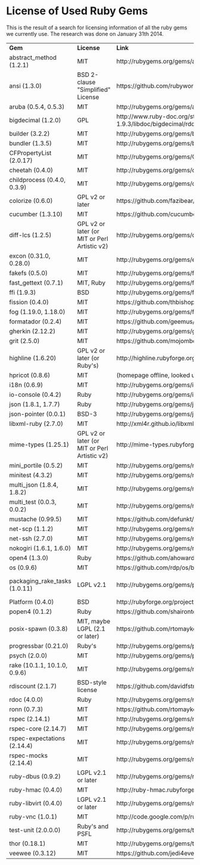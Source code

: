 # License of Used Ruby Gems

This is the result of a search for licensing information of all the ruby gems we currently use.
The research was done on January 31th 2014.


<TABLE CELLSPACING="0" COLS="4" BORDER="0">
	<TR>
		<TD ALIGN="LEFT"><B>Gem</B></TD>
		<TD ALIGN="LEFT"><B>License</B></TD>
		<TD ALIGN="LEFT"><B>Link</B></TD>
		<TD ALIGN="LEFT"><B>Comment</B></TD>
	</TR>
	<TR>
		<TD ALIGN="LEFT">abstract_method (1.2.1)</TD>
		<TD ALIGN="LEFT">MIT</TD>
		<TD ALIGN="LEFT">http://rubygems.org/gems/abstract_method</TD>
		<TD ALIGN="LEFT"><BR></TD>
	</TR>
	<TR>
		<TD ALIGN="LEFT">ansi (1.3.0)</TD>
		<TD ALIGN="LEFT">BSD 2-clause &quot;Simplified&quot; License</TD>
		<TD ALIGN="LEFT">https://github.com/rubyworks/ansi/blob/master/LICENSE.txt</TD>
		<TD ALIGN="LEFT"><BR></TD>
	</TR>
	<TR>
		<TD ALIGN="LEFT">aruba (0.5.4, 0.5.3)</TD>
		<TD ALIGN="LEFT">MIT</TD>
		<TD ALIGN="LEFT">http://rubygems.org/gems/aruba</TD>
		<TD ALIGN="LEFT"><BR></TD>
	</TR>
	<TR>
		<TD ALIGN="LEFT">bigdecimal (1.2.0)</TD>
		<TD ALIGN="LEFT">GPL </TD>
		<TD ALIGN="LEFT">http://www.ruby-doc.org/stdlib-1.9.3/libdoc/bigdecimal/rdoc/BigDecimal.html</TD>
		<TD ALIGN="LEFT">no license version info in README nor source files</TD>
	</TR>
	<TR>
		<TD ALIGN="LEFT">builder (3.2.2)</TD>
		<TD ALIGN="LEFT">MIT</TD>
		<TD ALIGN="LEFT">http://rubygems.org/gems/builder</TD>
		<TD ALIGN="LEFT"><BR></TD>
	</TR>
	<TR>
		<TD ALIGN="LEFT">bundler (1.3.5)</TD>
		<TD ALIGN="LEFT">MIT</TD>
		<TD ALIGN="LEFT">http://rubygems.org/gems/bundler</TD>
		<TD ALIGN="LEFT"><BR></TD>
	</TR>
	<TR>
		<TD ALIGN="LEFT">CFPropertyList (2.0.17)</TD>
		<TD ALIGN="LEFT">MIT</TD>
		<TD ALIGN="LEFT">http://rubygems.org/gems/CFPropertyList</TD>
		<TD ALIGN="LEFT"><BR></TD>
	</TR>
	<TR>
		<TD ALIGN="LEFT">cheetah (0.4.0)</TD>
		<TD ALIGN="LEFT">MIT</TD>
		<TD ALIGN="LEFT">http://rubygems.org/gems/cheetah</TD>
		<TD ALIGN="LEFT"><BR></TD>
	</TR>
	<TR>
		<TD ALIGN="LEFT">childprocess (0.4.0, 0.3.9)</TD>
		<TD ALIGN="LEFT">MIT</TD>
		<TD ALIGN="LEFT">http://rubygems.org/gems/childprocess</TD>
		<TD ALIGN="LEFT"><BR></TD>
	</TR>
	<TR>
		<TD ALIGN="LEFT">colorize (0.6.0)</TD>
		<TD ALIGN="LEFT">GPL v2 or later</TD>
		<TD ALIGN="LEFT">https://github.com/fazibear/colorize/blob/master/LICENSE</TD>
		<TD ALIGN="LEFT"><BR></TD>
	</TR>
	<TR>
		<TD ALIGN="LEFT">cucumber (1.3.10)</TD>
		<TD ALIGN="LEFT">MIT</TD>
		<TD ALIGN="LEFT">https://github.com/cucumber/cucumber/blob/master/LICENSE</TD>
		<TD ALIGN="LEFT"><BR></TD>
	</TR>
	<TR>
		<TD ALIGN="LEFT">diff-lcs (1.2.5)</TD>
		<TD ALIGN="LEFT">GPL v2 or later (or MIT or Perl Artistic v2)</TD>
		<TD ALIGN="LEFT">http://rubygems.org/gems/diff-lcs</TD>
		<TD ALIGN="LEFT"><BR></TD>
	</TR>
	<TR>
		<TD ALIGN="LEFT">excon (0.31.0, 0.28.0)</TD>
		<TD ALIGN="LEFT">MIT</TD>
		<TD ALIGN="LEFT">http://rubygems.org/gems/excon</TD>
		<TD ALIGN="LEFT"><BR></TD>
	</TR>
	<TR>
		<TD ALIGN="LEFT">fakefs (0.5.0)</TD>
		<TD ALIGN="LEFT">MIT</TD>
		<TD ALIGN="LEFT">http://rubygems.org/gems/fakefs</TD>
		<TD ALIGN="LEFT"><BR></TD>
	</TR>
	<TR>
		<TD ALIGN="LEFT">fast_gettext (0.7.1)</TD>
		<TD ALIGN="LEFT">MIT, Ruby</TD>
		<TD ALIGN="LEFT">http://rubygems.org/gems/fast_gettext</TD>
		<TD ALIGN="LEFT"><BR></TD>
	</TR>
	<TR>
		<TD ALIGN="LEFT">ffi (1.9.3)</TD>
		<TD ALIGN="LEFT">BSD</TD>
		<TD ALIGN="LEFT">http://rubygems.org/gems/ffi</TD>
		<TD ALIGN="LEFT"><BR></TD>
	</TR>
	<TR>
		<TD ALIGN="LEFT">fission (0.4.0)</TD>
		<TD ALIGN="LEFT">MIT</TD>
		<TD ALIGN="LEFT">https://github.com/thbishop/fission/blob/master/LICENSE</TD>
		<TD ALIGN="LEFT"><BR></TD>
	</TR>
	<TR>
		<TD ALIGN="LEFT">fog (1.19.0, 1.18.0)</TD>
		<TD ALIGN="LEFT">MIT</TD>
		<TD ALIGN="LEFT">http://rubygems.org/gems/fog</TD>
		<TD ALIGN="LEFT"><BR></TD>
	</TR>
	<TR>
		<TD ALIGN="LEFT">formatador (0.2.4)</TD>
		<TD ALIGN="LEFT">MIT</TD>
		<TD ALIGN="LEFT">https://github.com/geemus/formatador/blob/master/README.rdoc</TD>
		<TD ALIGN="LEFT"><BR></TD>
	</TR>
	<TR>
		<TD ALIGN="LEFT">gherkin (2.12.2)</TD>
		<TD ALIGN="LEFT">MIT</TD>
		<TD ALIGN="LEFT">http://rubygems.org/gems/gherkin</TD>
		<TD ALIGN="LEFT"><BR></TD>
	</TR>
	<TR>
		<TD ALIGN="LEFT">grit (2.5.0)</TD>
		<TD ALIGN="LEFT">MIT</TD>
		<TD ALIGN="LEFT">https://github.com/mojombo/grit/blob/master/LICENSE</TD>
		<TD ALIGN="LEFT"><BR></TD>
	</TR>
	<TR>
		<TD ALIGN="LEFT">highline (1.6.20)</TD>
		<TD ALIGN="LEFT">GPL v2 or later (or Ruby's)</TD>
		<TD ALIGN="LEFT">http://highline.rubyforge.org/doc/files/COPYING.html</TD>
		<TD ALIGN="LEFT"><BR></TD>
	</TR>
	<TR>
		<TD ALIGN="LEFT">hpricot (0.8.6)</TD>
		<TD ALIGN="LEFT">MIT</TD>
		<TD ALIGN="LEFT">(homepage offline, looked up in COPYING file)</TD>
		<TD ALIGN="LEFT"><BR></TD>
	</TR>
	<TR>
		<TD ALIGN="LEFT">i18n (0.6.9)</TD>
		<TD ALIGN="LEFT">MIT</TD>
		<TD ALIGN="LEFT">http://rubygems.org/gems/i18n</TD>
		<TD ALIGN="LEFT"><BR></TD>
	</TR>
	<TR>
		<TD ALIGN="LEFT">io-console (0.4.2)</TD>
		<TD ALIGN="LEFT">Ruby</TD>
		<TD ALIGN="LEFT">http://rubygems.org/gems/io-console</TD>
		<TD ALIGN="LEFT"><BR></TD>
	</TR>
	<TR>
		<TD ALIGN="LEFT">json (1.8.1, 1.7.7)</TD>
		<TD ALIGN="LEFT">Ruby</TD>
		<TD ALIGN="LEFT">http://rubygems.org/gems/json</TD>
		<TD ALIGN="LEFT"><BR></TD>
	</TR>
	<TR>
		<TD ALIGN="LEFT">json-pointer (0.0.1)</TD>
		<TD ALIGN="LEFT">BSD-3</TD>
		<TD ALIGN="LEFT">http://rubygems.org/gems/json-pointer</TD>
		<TD ALIGN="LEFT">see LICENSE file</TD>
	</TR>
	<TR>
		<TD ALIGN="LEFT">libxml-ruby (2.7.0)</TD>
		<TD ALIGN="LEFT">MIT</TD>
		<TD ALIGN="LEFT">http://xml4r.github.io/libxml-ruby/license.html</TD>
		<TD ALIGN="LEFT"><BR></TD>
	</TR>
	<TR>
		<TD ALIGN="LEFT">mime-types (1.25.1)</TD>
		<TD ALIGN="LEFT">GPL v2 or later (or MIT or Perl Artistic v2)</TD>
		<TD ALIGN="LEFT">http://mime-types.rubyforge.org/Licence_rdoc.html</TD>
		<TD ALIGN="LEFT"><BR></TD>
	</TR>
	<TR>
		<TD ALIGN="LEFT">mini_portile (0.5.2)</TD>
		<TD ALIGN="LEFT">MIT</TD>
		<TD ALIGN="LEFT">http://rubygems.org/gems/mini_portile</TD>
		<TD ALIGN="LEFT"><BR></TD>
	</TR>
	<TR>
		<TD ALIGN="LEFT">minitest (4.3.2)</TD>
		<TD ALIGN="LEFT">MIT</TD>
		<TD ALIGN="LEFT">http://rubygems.org/gems/minitest</TD>
		<TD ALIGN="LEFT"><BR></TD>
	</TR>
	<TR>
		<TD ALIGN="LEFT">multi_json (1.8.4, 1.8.2)</TD>
		<TD ALIGN="LEFT">MIT</TD>
		<TD ALIGN="LEFT">http://rubygems.org/gems/multi_json</TD>
		<TD ALIGN="LEFT"><BR></TD>
	</TR>
	<TR>
		<TD ALIGN="LEFT">multi_test (0.0.3, 0.0.2)</TD>
		<TD ALIGN="LEFT">MIT</TD>
		<TD ALIGN="LEFT">http://rubygems.org/gems/multi_test</TD>
		<TD ALIGN="LEFT"><BR></TD>
	</TR>
	<TR>
		<TD ALIGN="LEFT">mustache (0.99.5)</TD>
		<TD ALIGN="LEFT">MIT</TD>
		<TD ALIGN="LEFT">https://github.com/defunkt/mustache/blob/master/LICENSE</TD>
		<TD ALIGN="LEFT"><BR></TD>
	</TR>
	<TR>
		<TD ALIGN="LEFT">net-scp (1.1.2)</TD>
		<TD ALIGN="LEFT">MIT</TD>
		<TD ALIGN="LEFT">http://rubygems.org/gems/net-scp</TD>
		<TD ALIGN="LEFT"><BR></TD>
	</TR>
	<TR>
		<TD ALIGN="LEFT">net-ssh (2.7.0)</TD>
		<TD ALIGN="LEFT">MIT</TD>
		<TD ALIGN="LEFT">http://rubygems.org/gems/net-ssh</TD>
		<TD ALIGN="LEFT"><BR></TD>
	</TR>
	<TR>
		<TD ALIGN="LEFT">nokogiri (1.6.1, 1.6.0)</TD>
		<TD ALIGN="LEFT">MIT</TD>
		<TD ALIGN="LEFT">http://rubygems.org/gems/nokogiri</TD>
		<TD ALIGN="LEFT"><BR></TD>
	</TR>
	<TR>
		<TD ALIGN="LEFT">open4 (1.3.0)</TD>
		<TD ALIGN="LEFT">Ruby</TD>
		<TD ALIGN="LEFT">https://github.com/ahoward/open4/blob/master/LICENSE</TD>
		<TD ALIGN="LEFT"><BR></TD>
	</TR>
	<TR>
		<TD ALIGN="LEFT">os (0.9.6)</TD>
		<TD ALIGN="LEFT">MIT</TD>
		<TD ALIGN="LEFT">https://github.com/rdp/os/blob/master/LICENSE</TD>
		<TD ALIGN="LEFT"><BR></TD>
	</TR>
	<TR>
		<TD ALIGN="LEFT">packaging_rake_tasks (1.0.11)</TD>
		<TD ALIGN="LEFT">LGPL v2.1</TD>
		<TD ALIGN="LEFT">http://rubygems.org/gems/packaging_rake_tasks</TD>
		<TD ALIGN="LEFT">no 'or later' found in source file headers<BR>e.g. https://github.com/openSUSE/packaging_tasks/blob/master/lib/packaging/configuration.rb</TD>
	</TR>
	<TR>
		<TD ALIGN="LEFT">Platform (0.4.0)</TD>
		<TD ALIGN="LEFT">BSD</TD>
		<TD ALIGN="LEFT">http://rubyforge.org/projects/platform/</TD>
		<TD ALIGN="LEFT"><BR></TD>
	</TR>
	<TR>
		<TD ALIGN="LEFT">popen4 (0.1.2)</TD>
		<TD ALIGN="LEFT">Ruby</TD>
		<TD ALIGN="LEFT">https://github.com/shairontoledo/popen4/blob/master/LICENSE</TD>
		<TD ALIGN="LEFT"><BR></TD>
	</TR>
	<TR>
		<TD ALIGN="LEFT">posix-spawn (0.3.8)</TD>
		<TD ALIGN="LEFT">MIT, maybe LGPL (2.1 or later)</TD>
		<TD ALIGN="LEFT">https://github.com/rtomayko/posix-spawn/blob/master/COPYING</TD>
		<TD ALIGN="LEFT">see comment in LICENSE file: 'A small portion of the environ dup'ing code in ext/posix-spawn.c was taken from glibc ... glibc is
distributed under the terms of the LGPL license.' (2.1 or later)</TD>
	</TR>
	<TR>
		<TD ALIGN="LEFT">progressbar (0.21.0)</TD>
		<TD ALIGN="LEFT">Ruby's</TD>
		<TD ALIGN="LEFT">http://rubygems.org/gems/progressbar</TD>
		<TD ALIGN="LEFT"><BR></TD>
	</TR>
	<TR>
		<TD ALIGN="LEFT">psych (2.0.0)</TD>
		<TD ALIGN="LEFT">MIT</TD>
		<TD ALIGN="LEFT">http://rubygems.org/gems/psych</TD>
		<TD ALIGN="LEFT"><BR></TD>
	</TR>
	<TR>
		<TD ALIGN="LEFT">rake (10.1.1, 10.1.0, 0.9.6)</TD>
		<TD ALIGN="LEFT">MIT</TD>
		<TD ALIGN="LEFT">http://rubygems.org/gems/rake</TD>
		<TD ALIGN="LEFT"><BR></TD>
	</TR>
	<TR>
		<TD ALIGN="LEFT">rdiscount (2.1.7)</TD>
		<TD ALIGN="LEFT">BSD-style license</TD>
		<TD ALIGN="LEFT">https://github.com/davidfstr/rdiscount/blob/master/README.markdown</TD>
		<TD ALIGN="LEFT">see comment in README and COPYING</TD>
	</TR>
	<TR>
		<TD ALIGN="LEFT">rdoc (4.0.0)</TD>
		<TD ALIGN="LEFT">Ruby</TD>
		<TD ALIGN="LEFT">http://rubygems.org/gems/rdoc</TD>
		<TD ALIGN="LEFT"><BR></TD>
	</TR>
	<TR>
		<TD ALIGN="LEFT">ronn (0.7.3)</TD>
		<TD ALIGN="LEFT">MIT</TD>
		<TD ALIGN="LEFT">https://github.com/rtomayko/ronn/blob/master/COPYING#files</TD>
		<TD ALIGN="LEFT"><BR></TD>
	</TR>
	<TR>
		<TD ALIGN="LEFT">rspec (2.14.1)</TD>
		<TD ALIGN="LEFT">MIT</TD>
		<TD ALIGN="LEFT">http://rubygems.org/gems/rspec</TD>
		<TD ALIGN="LEFT"><BR></TD>
	</TR>
	<TR>
		<TD ALIGN="LEFT">rspec-core (2.14.7)</TD>
		<TD ALIGN="LEFT">MIT</TD>
		<TD ALIGN="LEFT">http://rubygems.org/gems/rspec</TD>
		<TD ALIGN="LEFT"><BR></TD>
	</TR>
	<TR>
		<TD ALIGN="LEFT">rspec-expectations (2.14.4)</TD>
		<TD ALIGN="LEFT">MIT</TD>
		<TD ALIGN="LEFT">http://rubygems.org/gems/rspec-expectations</TD>
		<TD ALIGN="LEFT"><BR></TD>
	</TR>
	<TR>
		<TD ALIGN="LEFT">rspec-mocks (2.14.4)</TD>
		<TD ALIGN="LEFT">MIT</TD>
		<TD ALIGN="LEFT">http://rubygems.org/gems/rspec-mocks</TD>
		<TD ALIGN="LEFT"><BR></TD>
	</TR>
	<TR>
		<TD ALIGN="LEFT">ruby-dbus (0.9.2)</TD>
		<TD ALIGN="LEFT">LGPL v2.1 or later</TD>
		<TD ALIGN="LEFT">http://rubygems.org/gems/ruby-dbus</TD>
		<TD ALIGN="LEFT"><BR></TD>
	</TR>
	<TR>
		<TD ALIGN="LEFT">ruby-hmac (0.4.0)</TD>
		<TD ALIGN="LEFT">MIT</TD>
		<TD ALIGN="LEFT">http://ruby-hmac.rubyforge.org/</TD>
		<TD ALIGN="LEFT"><BR></TD>
	</TR>
	<TR>
		<TD ALIGN="LEFT">ruby-libvirt (0.4.0)</TD>
		<TD ALIGN="LEFT">LGPL v2.1 or later</TD>
		<TD ALIGN="LEFT">http://rubygems.org/gems/ruby-libvirt</TD>
		<TD ALIGN="LEFT"><BR></TD>
	</TR>
	<TR>
		<TD ALIGN="LEFT">ruby-vnc (1.0.1)</TD>
		<TD ALIGN="LEFT">MIT</TD>
		<TD ALIGN="LEFT">http://code.google.com/p/ruby-vnc/</TD>
		<TD ALIGN="LEFT"><BR></TD>
	</TR>
	<TR>
		<TD ALIGN="LEFT">test-unit (2.0.0.0)</TD>
		<TD ALIGN="LEFT">Ruby's and PSFL</TD>
		<TD ALIGN="LEFT">http://rubygems.org/gems/test-unit</TD>
		<TD ALIGN="LEFT">PSFL for lib/test/unit/diff.rb</TD>
	</TR>
	<TR>
		<TD ALIGN="LEFT">thor (0.18.1)</TD>
		<TD ALIGN="LEFT">MIT</TD>
		<TD ALIGN="LEFT">http://rubygems.org/gems/thor</TD>
		<TD ALIGN="LEFT"><BR></TD>
	</TR>
	<TR>
		<TD ALIGN="LEFT">veewee (0.3.12)</TD>
		<TD ALIGN="LEFT">MIT</TD>
		<TD ALIGN="LEFT">https://github.com/jedi4ever/veewee/blob/master/License</TD>
		<TD ALIGN="LEFT"><BR></TD>
	</TR>
</TABLE>
